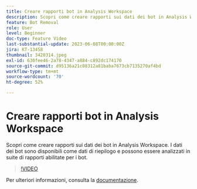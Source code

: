 ```yaml
---
title: Creare rapporti bot in Analysis Workspace
description: Scopri come creare rapporti sui dati dei bot in Analysis Workspace. I dati dei bot sono disponibili come dati di riepilogo e possono essere analizzati in suite di rapporti abilitate per i bot.
feature: Bot Removal
role: User
level: Beginner
doc-type: Feature Video
last-substantial-update: 2023-06-08T00:00:00Z
jira: KT-13458
thumbnail: 3420314.jpeg
exl-id: 630fee46-2a78-4347-a884-c892dc174170
source-git-commit: d95136a21c08312a81baba7673cb7135270af4bd
workflow-type: tm+mt
source-wordcount: '70'
ht-degree: 52%

---
```


# Creare rapporti bot in Analysis Workspace

Scopri come creare rapporti sui dati dei bot in Analysis Workspace. I dati dei bot sono disponibili come dati di riepilogo e possono essere analizzati in suite di rapporti abilitate per i bot.

>[!VIDEO](https://video.tv.adobe.com/v/3420314/?learn=on)

Per ulteriori informazioni, consulta la [documentazione](https://experienceleague.adobe.com/docs/analytics/components/dimensions/bot-name.html).
